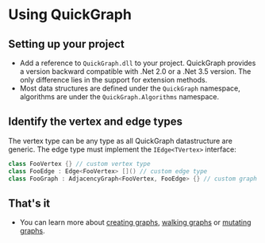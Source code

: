 # Using QuickGraph

## Setting up your project

* Add a reference to `QuickGraph.dll` to your project. QuickGraph provides a version backward compatible with .Net 2.0 or a .Net 3.5 version. The only difference lies in the support for extension methods.
* Most data structures are defined under the `QuickGraph` namespace, algorithms are under the `QuickGraph.Algorithms` namespace.

## Identify the vertex and edge types

The vertex type can be any type as all QuickGraph datastructure are generic. The edge type must implement the `IEdge<TVertex>` interface:

```csharp
class FooVertex {} // custom vertex type
class FooEdge : Edge<FooVertex> []() // custom edge type
class FooGraph : AdjacencyGraph<FooVertex, FooEdge> {} // custom graph type
```

## That's it

* You can learn more about [creating graphs](Create-Graphs), [walking graphs](Walking-Graphs) or [mutating graphs](Mutate-Graphs).